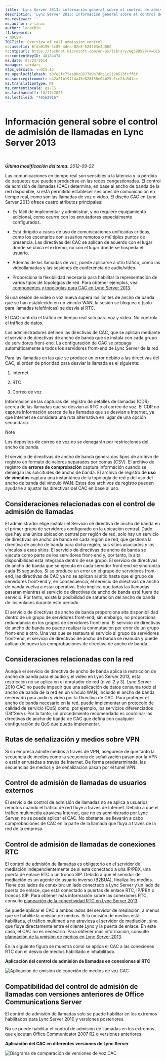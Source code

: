 ```yaml
---
title: 'Lync Server 2013: información general sobre el control de admisión de llamadas'
description: 'Lync Server 2013: información general sobre el control de admisión de llamadas.'
ms.reviewer: ''
ms.author: v-lanac
author: lanachin
f1.keywords:
- NOCSH
TOCTitle: Overview of call admission control
ms:assetid: 6fda0195-4c89-4dea-82e8-624f03e3d062
ms:mtpsurl: https://technet.microsoft.com/en-us/library/Gg398529(v=OCS.15)
ms:contentKeyID: 48184474
ms.date: 07/23/2014
manager: serdars
mtps_version: v=OCS.15
ms.openlocfilehash: b0fe2fc75ea9bc887709b7dbe1c2128513fcff6f
ms.sourcegitcommit: d42a21b194f4a45e828188e04b25c1ce28a5d1ae
ms.translationtype: MT
ms.contentlocale: es-ES
ms.lasthandoff: 10/17/2020
ms.locfileid: "48562916"
---
```

# <a name="overview-of-call-admission-control-in-lync-server-2013"></a>Información general sobre el control de admisión de llamadas en Lync Server 2013

<div data-xmlns="http://www.w3.org/1999/xhtml">

<div class="topic" data-xmlns="http://www.w3.org/1999/xhtml" data-msxsl="urn:schemas-microsoft-com:xslt" data-cs="https://msdn.microsoft.com/">

<div data-asp="https://msdn2.microsoft.com/asp">



</div>

<div id="mainSection">

<div id="mainBody">

<span> </span>

_**Última modificación del tema:** 2012-09-22_

Las comunicaciones en tiempo real son sensibles a la latencia y la pérdida de paquetes que pueden producirse en las redes congestionadas. El control de admisión de llamadas (CAC) determina, en base al ancho de banda de la red disponible, si está permitido establecer sesiones de comunicación en tiempo real, como son las llamadas de voz o vídeo. El diseño CAC en Lync Server 2013 ofrece cuatro atributos principales:

  - Es fácil de implementar y administrar, y no requiere equipamiento adicional, como ocurre con los enrutadores especialmente configurados.

  - Está dirigido a casos de uso de comunicaciones unificadas críticas, como los escenarios con usuarios remotos o múltiples puntos de presencia. Las directivas del CAC se aplican de acuerdo con el lugar donde se ubica el extremo, no con el lugar donde se hospeda el usuario.

  - Además de las llamadas de voz, puede aplicarse a otro tráfico, como las videollamadas y las sesiones de conferencia de audio/vídeo.

  - Proporciona la flexibilidad necesaria para habilitar la representación de varios tipos de topologías de red. Para obtener ejemplos, vea [componentes y topologías para CAC en Lync Server 2013](lync-server-2013-components-and-topologies-for-cac.md).

Si una sesión de vídeo o voz nueva supera los límites de ancho de banda que se han establecido en un vínculo WAN, la sesión se bloquea o (solo para llamadas telefónicas) se desvía al RTC.

El CAC controla el tráfico en tiempo real solo para voz y vídeo. No controla el tráfico de datos.

Los administradores definen las directivas de CAC, que se aplican mediante el servicio de directivas de ancho de banda que se instala con cada grupo de servidores front-end. La configuración de CAC se propaga automáticamente a todos los servidores front-end de Lync Server de la red.

Para las llamadas en las que se produce un error debido a las directivas del CAC, el orden de prioridad para desviar la llamada es el siguiente:

1.  Internet

2.  RTC

3.  Correo de voz

Información de las capturas del registro de detalles de llamadas (CDR) acerca de las llamadas que se desvían al RTC o al correo de voz. El CDR no captura información acerca de las llamadas que se desvían a Internet, ya que Internet se considera una ruta alternativa en lugar de una opción secundaria.

<div>


> [!NOTE]  
> Los depósitos de correo de voz no se denegarán por restricciones del ancho de banda.



</div>

El servicio de directivas de ancho de banda genera dos tipos de archivo de registro en formato de valores separados por comas (CSV). El archivo de registro de **errores de comprobación** captura información cuando se deniegan las solicitudes de ancho de banda. El archivo de registro de **uso de vínculos** captura una instantánea de la topología de red y del uso del ancho de banda del vínculo WAN. Estos dos archivos de registro pueden ayudarle a ajustar las directivas del CAC en base al uso.

<div>

## <a name="call-admission-control-considerations"></a>Consideraciones relacionadas con el control de admisión de llamadas

El administrador elige instalar el Servicio de directiva de ancho de banda en el primer grupo de servidores configurado en la ubicación central. Dado que hay una única ubicación central por región de red, solo hay un servicio de directivas de ancho de banda en cada región de red, que gestiona la directiva de ancho de banda para dicha región, sus sitios asociados y los vínculos a esos sitios. El servicio de directivas de ancho de banda se ejecuta como parte de los servidores front-end y, por tanto, la alta disponibilidad está integrada dentro de ese grupo. El servicio de directivas de ancho de banda que se ejecuta en cada servidor front-end se sincroniza cada 15 segundos. Si se produce un error en el grupo de servidores front-end, las directivas de CAC ya no se aplican al sitio hasta que el grupo de servidores front-end y, en consecuencia, el servicio de directivas de ancho de banda vuelva a estar operativo. Esto implica que todas las llamadas pasarán mientras el servicio de directivas de ancho de banda esté fuera de servicio. Por tanto, existe la posibilidad de saturación del ancho de banda de los enlaces durante este período.

El servicio de directivas de ancho de banda proporciona alta disponibilidad dentro de un grupo de servidores front-end; sin embargo, no proporciona redundancia en los grupos de servidores front-end. El servicio de directivas de ancho de banda no puede realizar la conmutación por error de un grupo front-end a otro. Una vez que se restaura el servicio al grupo de servidores front-end, el servicio de directivas de ancho de banda se reanuda y puede aplicar de nuevo las comprobaciones de directiva de ancho de banda.

<div>

## <a name="network-considerations"></a>Consideraciones relacionadas con la red

Aunque el servicio de directiva de ancho de banda aplica la restricción de ancho de banda para el audio y el vídeo en Lync Server 2013, esta restricción no se aplica en el enrutador de red (nivel 2 y 3). Lync Server 2010 CAC no puede impedir que una aplicación de datos consuma todo el ancho de banda de la red en un vínculo WAN, incluido el ancho de banda reservado para audio y vídeo por la Directiva de CAC. Para proteger el ancho de banda necesario en la red, puede implementar un protocolo de calidad de servicio (QoS) como, por ejemplo, los servicios diferenciados (DiffServ). Por lo tanto, un procedimiento recomendado es coordinar las directivas de ancho de banda de CAC que defina con cualquier configuración de QoS que pueda implementar.

</div>

<div>

## <a name="media-and-signaling-paths-over-vpn"></a>Rutas de señalización y medios sobre VPN

Si su empresa admite medios a través de VPN, asegúrese de que tanto la secuencia de medios como la secuencia de señalización pasan por la VPN o están enrutadas a través de Internet. De forma predeterminada, las secuencias de medios y de señalización pasan por el túnel VPN.

</div>

<div>

## <a name="call-admission-control-of-outside-users"></a>Control de admisión de llamadas de usuarios externos

El servicio de control de admisión de llamadas no se aplica a usuarios remotos cuando el tráfico de red fluye a través de Internet. Debido a que el tráfico multimedia atraviesa Internet, que no es administrado por Lync Server, no se puede aplicar el CAC. No obstante, se llevarán a cabo comprobaciones de CAC en la parte de la llamada que fluya a través de la red de la empresa.

</div>

<div>

## <a name="call-admission-control-of-pstn-connections"></a>Control de admisión de llamadas de conexiones RTC

El control de admisión de llamadas es obligatorio en el servidor de mediación independientemente de si está conectado a una IP/PBX, una puerta de enlace RTC o un tronco SIP. Debido a que el servidor de mediación es un agente de usuario inverso (B2BUA), finaliza los medios. Tiene dos lados de conexión: un lado conectado a Lync Server y un lado de puerta de enlace, que está conectado a puertas de enlace RTC, IP/PBX o troncos SIP. Para obtener más información sobre las conexiones RTC, consulte [planeación de la conectividad RTC en Lync Server 2013](lync-server-2013-planning-for-pstn-connectivity.md).

Se puede aplicar el CAC a ambos lados del servidor de mediación, a menos que se habilite la omisión de medios. Si la omisión de medios está habilitada, el tráfico multimedia no atraviesa el servidor de mediación, sino que fluye directamente entre el cliente Lync y la puerta de enlace. En este caso, el CAC no es necesario. Para obtener más información, consulte [planeación de la omisión de medios en Lync Server 2013](lync-server-2013-planning-for-media-bypass.md).

En la siguiente figura se muestra cómo se aplica el CAC a las conexiones RTC con el desvío de medios habilitado e inhabilitado.

**Aplicación del control de admisión de llamadas en conexiones al RTC**

![Aplicación de omisión de conexión de medios de voz CAC](images/Gg398703.4d66d529-0912-4de1-abec-266f54272eb3(OCS.15).jpg "Aplicación de omisión de conexión de medios de voz CAC")

</div>

<div>

## <a name="compatibility-of-call-admission-control-with-earlier-versions-of-office-communications-server"></a>Compatibilidad del control de admisión de llamadas con versiones anteriores de Office Communications Server

El control de admisión de llamadas solo se puede habilitar en los extremos habilitados para Lync Server 2010 y versiones posteriores.

No se puede habilitar el control de admisión de llamadas en los extremos que ejecutan Office Communicator 2007 R2 o versiones anteriores.

**Aplicación del CAC en diferentes versiones de Lync Server**

![Diagrama de comparación de versiones de voz CAC](images/Gg398529.fdbfee7e-15fc-445b-949d-8d61e61ac350(OCS.15).jpg "Diagrama de comparación de versiones de voz CAC")

</div>

</div>

</div>

<span> </span>

</div>

</div>

</div>

